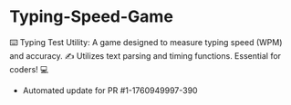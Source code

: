 # Typing-Speed-Game
⌨️ Typing Test Utility: A game designed to measure typing speed (WPM) and accuracy. ✍️ Utilizes text parsing and timing functions. Essential for coders! 💻


- Automated update for PR #1-1760949997-390